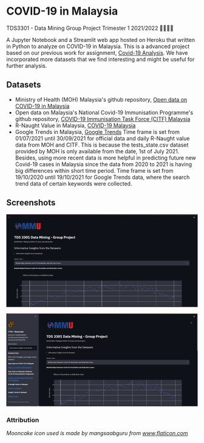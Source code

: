 # COVID-19 in Malaysia
TDS3301 - Data Mining Group Project Trimester 1 2021/2022 👨‍💻👩‍💻

A Jupyter Notebook and a Streamlit web app hosted on Heroku that written in Python to analyze on COVID-19 in Malaysia.
This is a advanced project based on our previous work for assignment, [Covid-19 Analysis](https://github.com/hanyikoh/Covid-19-Analysis-Streamlit). We have incorporated more datasets that we find interesting and might be useful for further analysis.

## Datasets
* Ministry of Health (MOH) Malaysia's github repository, [Open data on COVID-19 in Malaysia](https://github.com/MoH-Malaysia/covid19-public)
* Open data on Malaysia's National Covid-19 Immunisation Programme's github repository, [COVID-19 Immunisation Task Force (CITF) Malaysia](https://github.com/CITF-Malaysia/citf-public)
* R-Naught Value in Malaysia, [COVID-19 Malaysia](https://covid-19.moh.gov.my/kajian-dan-penyelidikan/nilai-r-malaysia)
* Google Trends in Malaysia, [Google Trends](https://trends.google.com/trends/?geo=MY)
Time frame is set from 01/07/2021 until 30/09/2021 for official data and daily R-Naught value data from MOH and CITF. This is because the tests_state.csv dataset provided by MOH is only available from the date, 1st of July 2021. Besides, using more recent data is more helpful in predicting future new Covid-19 cases in Malaysia since the data from 2020 to 2021 is having big differences within short time period.
Time frame is set from 19/10/2020 until 19/10/2021 for Google Trends data, where the search trend data of certain keywords were collected.

## Screenshots

<p align="center">
  <img width="1024" src="https://github.com/hanyikoh/covid-19-streamlit-part-two/blob/master/screenshot1.PNG">
</p>

<p align="center">
  <img width="1024" src="https://github.com/hanyikoh/covid-19-streamlit-part-two/blob/master/screenshot2.PNG">
</p>

### Attribution
_Mooncake icon used is made by mangsaabguru from www.flaticon.com_
